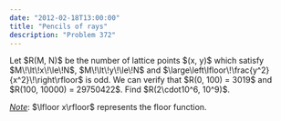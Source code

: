 ```yaml
---
date: "2012-02-18T13:00:00"
title: "Pencils of rays"
description: "Problem 372"
---
```


<p>
Let $R(M, N)$ be the number of lattice points $(x, y)$ which satisfy $M\!\lt\!x\!\le\!N$, $M\!\lt\!y\!\le\!N$ and $\large\left\lfloor\!\frac{y^2}{x^2}\!\right\rfloor$ is odd.
We can verify that $R(0, 100) = 3019$ and $R(100, 10000) = 29750422$.
Find $R(2\cdot10^6, 10^9)$.
</p>
<p>
<u><i>Note</i></u>: $\lfloor x\rfloor$ represents the floor function.</p>

